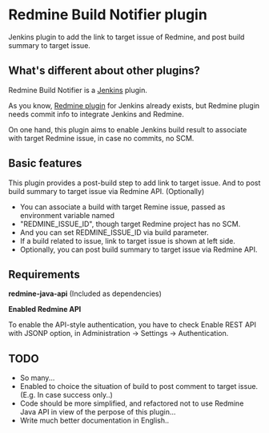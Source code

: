 Redmine Build Notifier plugin
===========================

Jenkins plugin to add the link to target issue of Redmine, and post build summary to target issue.

What's different about other plugins?
-------------

Redmine Build Notifier is a [Jenkins](http://jenkins-ci.org/) plugin.

As you know, [Redmine plugin](https://wiki.jenkins-ci.org/display/JENKINS/Redmine+Plugin) for Jenkins already exists, but Redmine plugin needs
commit info to integrate Jenkins and Redmine.

On one hand, this plugin aims to enable Jenkins build result to associate with target Redmine issue, in case no commits, no SCM.

Basic features
-------------

This plugin provides a post-build step to add link to target issue.
And to post build summary to target issue via Redmine API. (Optionally)

* You can associate a build with target Remine issue, passed as environment variable named
* "REDMINE_ISSUE_ID", though target Redmine project has no SCM.
* And you can set REDMINE_ISSUE_ID via build parameter.
* If a build related to issue, link to target issue is shown at left side.
* Optionally, you can post build summary to target issue via Redmine API.

Requirements
-------------
**redmine-java-api** (Included as dependencies)

**Enabled Redmine API**

To enable the API-style authentication, you have to check Enable REST API with JSONP option,
in Administration -> Settings -> Authentication.


TODO
----

* So many...
* Enabled to choice the situation of build to post comment to target issue. (E.g. In case success only..)
* Code should be more simplified, and refactored not to use Redmine Java API in view of the perpose of this plugin...
* Write much better documentation in English..

